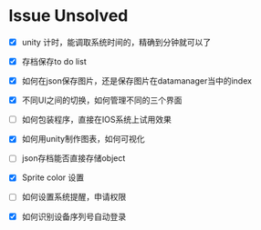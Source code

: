 # Issue Unsolved

- [x] unity 计时，能调取系统时间的，精确到分钟就可以了
- [x] 存档保存to do list
- [x] 如何在json保存图片，还是保存图片在datamanager当中的index
- [x] 不同UI之间的切换，如何管理不同的三个界面
- [ ] 如何包装程序，直接在IOS系统上试用效果
- [x] 如何用unity制作图表，如何可视化
- [ ] json存档能否直接存储object
- [x] Sprite color 设置
- [ ] 如何设置系统提醒，申请权限
- [x] 如何识别设备序列号自动登录

 

